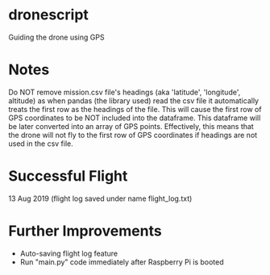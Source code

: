 # dronescript
Guiding the drone using GPS

# Notes
Do NOT remove mission.csv file's headings (aka 'latitude', 'longitude', altitude) as when pandas (the library used) read the csv file it automatically treats the first row as the headings of the file. This will cause the first row of GPS coordinates to be NOT included into the dataframe. This dataframe will be later converted into an array of GPS points. Effectively, this means that the drone will not fly to the first row of GPS coordinates if headings are not used in the csv file.

# Successful Flight
13 Aug 2019 (flight log saved under name flight_log.txt)

# Further Improvements
- Auto-saving flight log feature
- Run "main.py" code immediately after Raspberry Pi is booted
